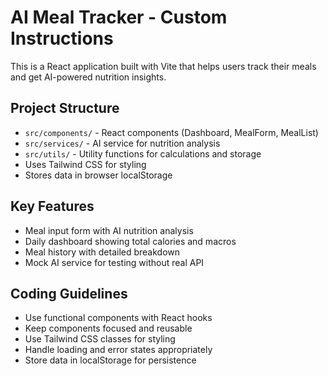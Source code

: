 <!-- Use this file to provide workspace-specific custom instructions to Copilot. For more details, visit https://code.visualstudio.com/docs/copilot/copilot-customization#_use-a-githubcopilotinstructionsmd-file -->

# AI Meal Tracker - Custom Instructions

This is a React application built with Vite that helps users track their meals and get AI-powered nutrition insights.

## Project Structure
- `src/components/` - React components (Dashboard, MealForm, MealList)
- `src/services/` - AI service for nutrition analysis
- `src/utils/` - Utility functions for calculations and storage
- Uses Tailwind CSS for styling
- Stores data in browser localStorage

## Key Features
- Meal input form with AI nutrition analysis
- Daily dashboard showing total calories and macros
- Meal history with detailed breakdown
- Mock AI service for testing without real API

## Coding Guidelines
- Use functional components with React hooks
- Keep components focused and reusable
- Use Tailwind CSS classes for styling
- Handle loading and error states appropriately
- Store data in localStorage for persistence
